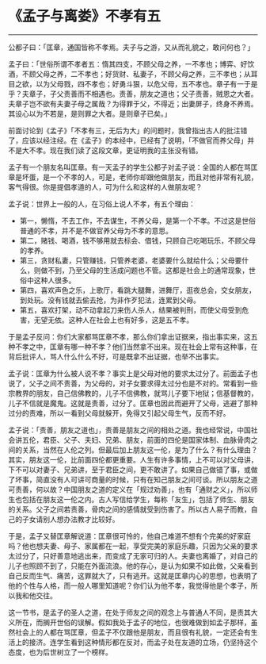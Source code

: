 # 《孟子与离娄》不孝有五

------

公都子曰：「匡章，通国皆称不孝焉。夫子与之游，又从而礼貌之，敢问何也？」

孟子曰：「世俗所谓不孝者五：惰其四支，不顾父母之养，一不孝也；博弈、好饮酒，不顾父母之养，二不孝也；好货财、私妻子，不顾父母之养，三不孝也；从耳目之欲，以为父母戮，四不孝也；好勇斗狠，以危父母，五不孝也。章子有一于是乎？夫章子，子父责善而不相遇也。责善，朋友之道也；父子责善，贼恩之大者。夫章子岂不欲有夫妻子母之属哉？为得罪于父，不得近；出妻屏子，终身不养焉。其设心以为不若是，是则罪之大者。是则章子已矣。」

前面讨论到《孟子》「不孝有三，无后为大」的问题时，我曾指出古人的批注错了，应该以经注经。在《孟子》的本经中，已经有了说明，「不做官而养父母」并不是大不孝。现在我们读了这段文章，更证明我的主张没有错。

孟子有一个朋友名叫匡章。有一天孟子的学生公都子对孟子说：全国的人都在骂匡章是坏蛋，是一个不孝的人，可是，老师你却跟他做朋友，而且对他非常有礼貌，客气得很。你是提倡孝道的人，可为什么和这样的人做朋友呢？

孟子说：世界上一般的人，在习俗上说人不孝，有五个理由：

- 第一，懒惰，不去工作，不去谋生，不养父母，是第一个不孝。不过这是世俗普通的不孝，并不是不做官养父母为不孝的意思。
- 第二，赌钱、喝酒，钱不够用就去标会、借钱，只顾自己吃喝玩乐，不顾父母的孝养。
- 第三，贪财私妻，只管赚钱，只管养老婆，老婆要什么就给什么；父母要什么，则做不到，乃至父母的生活成问题也不管。这都是社会上的通常现象，世俗中这种人很多。
- 第四，喜欢声色之乐，上歌厅，看跳大腿舞，进舞厅，逛夜总会，交女朋友，到处玩。没有钱就去偷去抢，为非作歹犯法，连累到父母。
- 第五，喜欢打架，动不动拿起刀来伤人杀人，结果被判刑，而使父母受到危害，无望无依。这种人在社会上也有好多，这是五不孝。

于是孟子反问：你们大家都骂匡章不孝，那么你们拿出证据来，指出事实来，这五种不孝之中，匡章有哪一种不孝？他们当然拿不出来。现在社会上常有这种事，在背后批评人，骂人什么什么不好，可是既拿不出证据，也举不出事实。

孟子说：匡章为什么被人说不孝？事实上是父母对他的要求太过分了。前面孟子也说了，父子之间不责善，为父母的，对子女要求得太过分也是不对的。常看到一些宗教界的朋友，自己信佛教的，儿子不信佛教，就骂儿子要下地狱；信基督教的，儿子不信就是魔鬼。这就是责善，过分了。匡章也因此而避开了父母，逃避了那种过分的责难，所以一看到父母就躲开，免得又引起父母生气，反而不好。

孟子说：「责善，朋友之道也」，责善是朋友之间的相处之道。我也经常说，中国社会讲五伦，君臣、父子、夫妇、兄弟、朋友，前面的四伦是国家体制、血脉骨肉之间的关系，当然在人伦之列。但最后加上朋友这一伦，是为了什么？有什么理由？其实，朋友这一伦，比前面四伦都更重要。人生有许多事情，上不可以对父母讲，下不可以对妻子、兄弟讲，至于君臣之间，更不敢讲了。如果自己做错了事，或做了坏事，简直没有人可讲可商量的时候，只有在知己朋友之间可谈。所以朋友之道可责善，何以故？中国朋友之道的定义在「规过劝善」，也有「通财之义」，所以师生也包括在朋友这一伦之内。古人写信给学生，每称「友生」，包括了师生、朋友的关系。父子之间若责善，骨肉之间的感情就受到伤害了。所以古人易子而教，自己的子女请别人想办法教才比较好。

于是，孟子又替匡章解说道：匡章很可怜的，他自己难道不想有个完美的好家庭吗？他也想夫妻、母子、家属都在一起，享受完美的家庭乐趣，只因为父亲的要求太过分了，只好善意地逃出来，而变成了无家可归的人。夫妻也离婚了，对自己的儿子也照顾不到了，只能在外面流浪。他的存心，是认为如果不如此做，父亲看到自己反而生气、痛苦，这罪就大了，只有逃开。这就是匡章内心的思想，也表明了他的个性与人格，而一般人哪里知道呢？你们认为他不孝，我觉得他是个孝子，所以我和他交往。

这一节书，是孟子的圣人之道，在处于师友之间的观念上与普通人不同，是责其大义所在，而搁开世俗的误解。假如我处于孟子的地位，也很难做到如孟子那样，虽然社会上的人都在骂匡章，但孟子不仅跟他是朋友，而且很有礼貌，一定还会有生活上的接济。连学生看到这种情形都在反对，而孟子处在友道的立场，仍坚持这个态度，也为后世树立了一个榜样。
